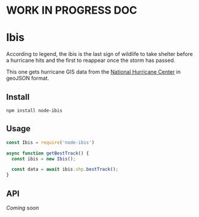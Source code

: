 
# WORK IN PROGRESS DOC

# Ibis

According to legend, the ibis is the last sign of wildlife to take shelter before a hurricane hits and the first to reappear once the storm has passed.

This one gets hurricane GIS data from the [National Hurricane Center](1) in geoJSON format.

## Install
```
npm install node-ibis
```

## Usage

```js
const Ibis = require('node-ibis')

async function getBestTrack() {
  const ibis = new Ibis();

  const data = await ibis.shp.bestTrack();
}

```

## API

*Coming soon*


[1]: https://www.nhc.noaa.gov/